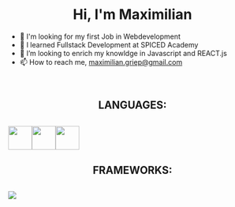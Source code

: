 <h1 align="center">
  Hi, I'm Maximilian
</h1>

- 👀 I'm looking for my first Job in Webdevelopment
- 🌱 I learned Fullstack Development at SPICED Academy 
- 💞️ I’m looking to enrich my knowldge in Javascript and REACT.js 
- 📫 How to reach me, maximilian.griep@gmail.com

<br>
<h2 align="center"> LANGUAGES: <h2>
<img src="https://cdn.icon-icons.com/icons2/2107/PNG/512/file_type_html_icon_130541.png" width="48" height="48"><img src="https://cdn.icon-icons.com/icons2/2107/PNG/512/file_type_css_icon_130661.png" width="48" height="48"><img src="https://cdn.icon-icons.com/icons2/2107/PNG/512/file_type_js_official_icon_130509.png" width="48" height="48"> 

<h2 align="center"> FRAMEWORKS: <h2>

<img src="https://img.shields.io/static/v1?style=for-the-badge&message=React&color=222222&logo=React&logoColor=61DAFB&label=">




<!---
Grix0110/Grix0110 is a ✨ special ✨ repository because its `README.md` (this file) appears on your GitHub profile.
You can click the Preview link to take a look at your changes.
--->
